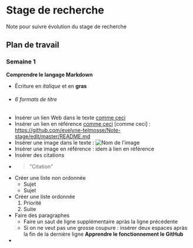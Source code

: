 # Stage de recherche
Note pour suivre évolution du stage de recherche

## Plan de travail 
### Semaine 1

**Comprendre le langage Markdown** 
 - Écriture en _italique_ et en **gras**
 - ###### 6 formats de titre
 - Insérer un lien Web dans le texte [comme ceci](https://github.com/evelyne-telmosse/Note-stage/edit/master/README.md) 
 -  Insérer un lien en référence [comme ceci](https://github.com/evelyne-telmosse/Note-stage/edit/master/README.md)
 [comme ceci] : https://github.com/evelyne-telmosse/Note-stage/edit/master/README.md 
 - Insérer une image dans le texte : ![Nom de l'image](URL)
 -  Insérer une image en référence : idem à lien en référence
 - Insérer des citations
 -  >"Citation"
 - Créer une liste non ordonnée
   * Sujet
   * Sujet
 - Créer une liste ordonnée
   1. Priorité
   2. Suite
 - Faire des paragraphes
   * Faire un saut de ligne supplémentaire apràs la ligne précédente
   * Si on ne veut pas une grosse coupure : insérer deux espaces apràs la fin de la dernière ligne
 **Apprendre le fonctionnement le GitHub** 
 -  
